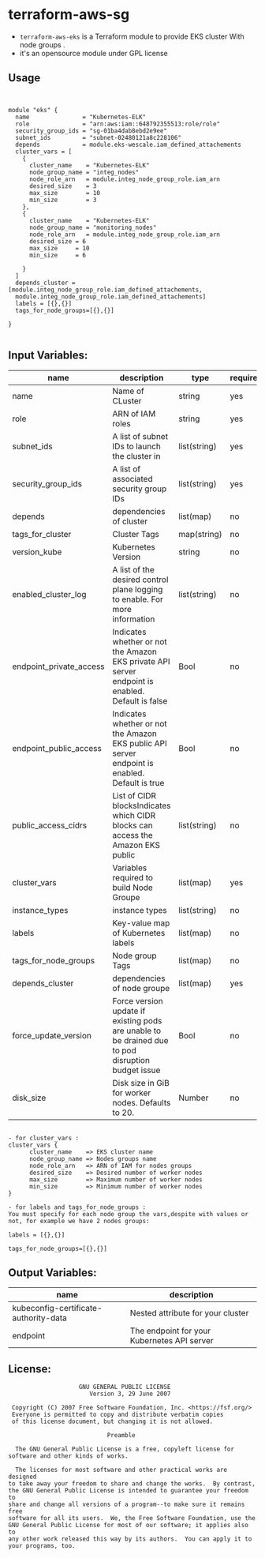 # terraform-aws-sg

- ``` terraform-aws-eks ``` is a Terraform module to provide EKS cluster With node groups .
- it's an opensource module under GPL license

## Usage
```


module "eks" {
  name               = "Kubernetes-ELK"
  role               = "arn:aws:iam::648792355513:role/role"
  security_group_ids = "sg-01ba4dab8ebd2e9ee"
  subnet_ids         = "subnet-02480121a8c228106"
  depends            = module.eks-wescale.iam_defined_attachements
  cluster_vars = [
    {
      cluster_name    = "Kubernetes-ELK"
      node_group_name = "integ_nodes"
      node_role_arn   = module.integ_node_group_role.iam_arn
      desired_size    = 3
      max_size        = 10
      min_size        = 3
    },
    {
      cluster_name    = "Kubernetes-ELK"
      node_group_name = "monitoring_nodes"
      node_role_arn   = module.integ_node_group_role.iam_arn
      desired_size = 6
      max_size     = 10
      min_size     = 6

    }
  ]
  depends_cluster = [module.integ_node_group_role.iam_defined_attachements,
  module.integ_node_group_role.iam_defined_attachements]
  labels = [{},{}]
  tags_for_node_groups=[{},{}]

}


```

## Input Variables:

| name                      | description                                                                                       | type         | required |
|---------------------------|---------------------------------------------------------------------------------------------------|--------------|----------|
| name                      | Name of CLuster                                                                                   | string       | yes      |
| role                      | ARN of IAM roles                                                                                  | string       | yes      |
| subnet_ids                | A list of subnet IDs to launch the cluster in                                                     | list(string) | yes      |
| security_group_ids        | A list of associated security group IDs                                                           | list(string) | yes      |
| depends                   | dependencies of cluster                                                                           | list(map)    | no       |
| tags_for_cluster          | Cluster Tags                                                                                      | map(string)  | no       |
| version_kube              | Kubernetes Version                                                                                | string       | no       |
| enabled_cluster_log       | A list of the desired control plane logging to enable. For more information                       | list(string) | no       |
| endpoint_private_access   | Indicates whether or not the Amazon EKS private API server endpoint is enabled. Default is false  | Bool         | no       |
| endpoint_public_access    | Indicates whether or not the Amazon EKS public API server endpoint is enabled. Default is true    | Bool         | no       |
| public_access_cidrs       | List of CIDR blocksIndicates which CIDR blocks can access the Amazon EKS public                   | list(string) | no       |
| cluster_vars              | Variables required to build Node Groupe                                                           | list(map)    | yes      |
| instance_types            | instance types                                                                                    | list(string) | no       |
| labels                    | Key-value map of Kubernetes labels                                                                | list(map)    | no       |
| tags_for_node_groups      | Node group Tags                                                                                   | list(map)    | no       |
| depends_cluster           | dependencies of node groupe                                                                       | list(map)    | yes      |
| force_update_version      | Force version update if existing pods are unable to be drained due to pod disruption budget issue | Bool         | no       |
| disk_size                 | Disk size in GiB for worker nodes. Defaults to 20.                                                | Number       | no       |

```

- for cluster_vars : 
cluster_vars {
      cluster_name    => EKS cluster name
      node_group_name => Nodes groups name
      node_role_arn   => ARN of IAM for nodes groups
      desired_size    => Desired number of worker nodes
      max_size        => Maximum number of worker nodes
      min_size        => Minimum number of worker nodes
}

- for labels and tags_for_node_groups :  
You must specify for each node group the vars,despite with values or not, for example we have 2 nodes groups:
 
labels = [{},{}]

tags_for_node_groups=[{},{}]

```



## Output Variables:

| name                                        | description                                |
|---------------------------------------------|--------------------------------------------|
| kubeconfig-certificate-authority-data       | Nested attribute for your cluster          |
| endpoint                                    | The endpoint for your Kubernetes API server|


## License:
```
                    GNU GENERAL PUBLIC LICENSE
                       Version 3, 29 June 2007

 Copyright (C) 2007 Free Software Foundation, Inc. <https://fsf.org/>
 Everyone is permitted to copy and distribute verbatim copies
 of this license document, but changing it is not allowed.

                            Preamble

  The GNU General Public License is a free, copyleft license for
software and other kinds of works.

  The licenses for most software and other practical works are designed
to take away your freedom to share and change the works.  By contrast,
the GNU General Public License is intended to guarantee your freedom to
share and change all versions of a program--to make sure it remains free
software for all its users.  We, the Free Software Foundation, use the
GNU General Public License for most of our software; it applies also to
any other work released this way by its authors.  You can apply it to
your programs, too.
```
